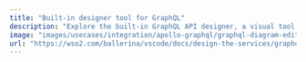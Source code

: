 ```yaml
---
title: "Built-in designer tool for GraphQL"
description: "Explore the built-in GraphQL API designer, a visual tool made available via the Ballerina VS Code plugin. Easily design and prototype GraphQL APIs for a smooth development experience. Use this visual tool to better understand and clarify your GraphQL services."
image: "images/usecases/integration/apollo-graphql/graphql-diagram-editor.png"
url: "https://wso2.com/ballerina/vscode/docs/design-the-services/graphql-api-designer/"
---
```

